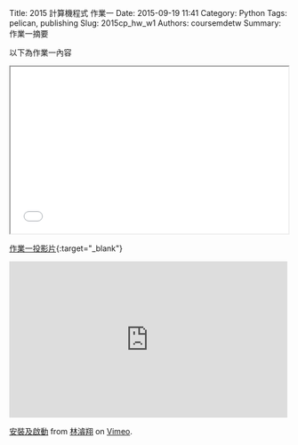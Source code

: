 Title: 2015 計算機程式 作業一
Date: 2015-09-19 11:41
Category: Python
Tags: pelican, publishing
Slug: 2015cp_hw_w1
Authors: coursemdetw
Summary: 作業一摘要

以下為作業一內容

<iframe src="40423124_cp_w1_p.html" width="500" height="300"></iframe>

[作業一投影片](40423124_cp_w1_p.html){:target="_blank"}

<iframe src="https://player.vimeo.com/video/145948723" width="500" height="281" frameborder="0" webkitallowfullscreen mozallowfullscreen allowfullscreen></iframe> <p><a href="https://vimeo.com/145948723">安裝及啟動</a> from <a href="https://vimeo.com/user45467634">林濬翔</a> on <a href="https://vimeo.com">Vimeo</a>.</p>